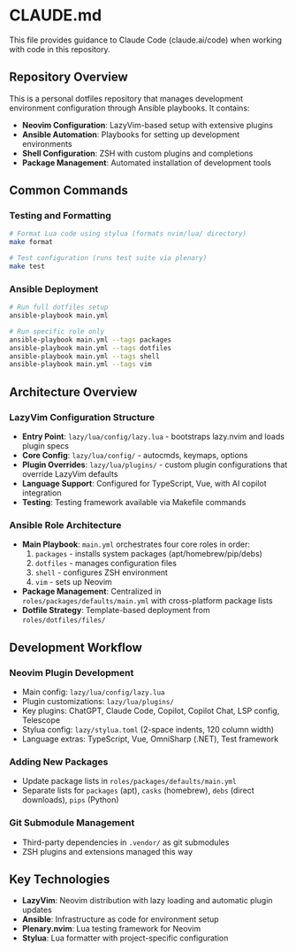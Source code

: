 # CLAUDE.md

This file provides guidance to Claude Code (claude.ai/code) when working with code in this repository.

## Repository Overview

This is a personal dotfiles repository that manages development environment configuration through Ansible playbooks. It contains:

- **Neovim Configuration**: LazyVim-based setup with extensive plugins
- **Ansible Automation**: Playbooks for setting up development environments
- **Shell Configuration**: ZSH with custom plugins and completions
- **Package Management**: Automated installation of development tools

## Common Commands

### Testing and Formatting
```bash
# Format Lua code using stylua (formats nvim/lua/ directory)
make format

# Test configuration (runs test suite via plenary)
make test
```

### Ansible Deployment
```bash
# Run full dotfiles setup
ansible-playbook main.yml

# Run specific role only
ansible-playbook main.yml --tags packages
ansible-playbook main.yml --tags dotfiles
ansible-playbook main.yml --tags shell
ansible-playbook main.yml --tags vim
```

## Architecture Overview

### LazyVim Configuration Structure
- **Entry Point**: `lazy/lua/config/lazy.lua` - bootstraps lazy.nvim and loads plugin specs
- **Core Config**: `lazy/lua/config/` - autocmds, keymaps, options
- **Plugin Overrides**: `lazy/lua/plugins/` - custom plugin configurations that override LazyVim defaults
- **Language Support**: Configured for TypeScript, Vue, with AI copilot integration
- **Testing**: Testing framework available via Makefile commands

### Ansible Role Architecture
- **Main Playbook**: `main.yml` orchestrates four core roles in order:
  1. `packages` - installs system packages (apt/homebrew/pip/debs)
  2. `dotfiles` - manages configuration files
  3. `shell` - configures ZSH environment
  4. `vim` - sets up Neovim
- **Package Management**: Centralized in `roles/packages/defaults/main.yml` with cross-platform package lists
- **Dotfile Strategy**: Template-based deployment from `roles/dotfiles/files/`

## Development Workflow

### Neovim Plugin Development
- Main config: `lazy/lua/config/lazy.lua`
- Plugin customizations: `lazy/lua/plugins/`
- Key plugins: ChatGPT, Claude Code, Copilot, Copilot Chat, LSP config, Telescope
- Stylua config: `lazy/stylua.toml` (2-space indents, 120 column width)
- Language extras: TypeScript, Vue, OmniSharp (.NET), Test framework

### Adding New Packages
- Update package lists in `roles/packages/defaults/main.yml`
- Separate lists for `packages` (apt), `casks` (homebrew), `debs` (direct downloads), `pips` (Python)

### Git Submodule Management
- Third-party dependencies in `.vendor/` as git submodules
- ZSH plugins and extensions managed this way

## Key Technologies

- **LazyVim**: Neovim distribution with lazy loading and automatic plugin updates
- **Ansible**: Infrastructure as code for environment setup
- **Plenary.nvim**: Lua testing framework for Neovim
- **Stylua**: Lua formatter with project-specific configuration